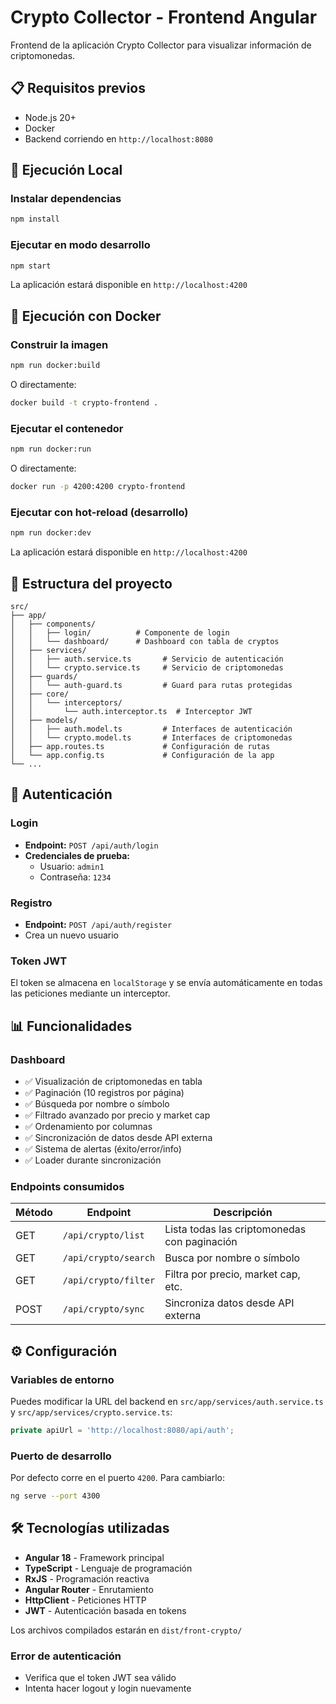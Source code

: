 # Crypto Collector - Frontend Angular

Frontend de la aplicación Crypto Collector para visualizar información de criptomonedas.

## 📋 Requisitos previos

- Node.js 20+ 
- Docker 
- Backend corriendo en `http://localhost:8080`

## 🚀 Ejecución Local

### Instalar dependencias
```bash
npm install
```

### Ejecutar en modo desarrollo
```bash
npm start
```

La aplicación estará disponible en `http://localhost:4200`

## 🐳 Ejecución con Docker

### Construir la imagen
```bash
npm run docker:build
```

O directamente:
```bash
docker build -t crypto-frontend .
```

### Ejecutar el contenedor
```bash
npm run docker:run
```

O directamente:
```bash
docker run -p 4200:4200 crypto-frontend
```

### Ejecutar con hot-reload (desarrollo)
```bash
npm run docker:dev
```

La aplicación estará disponible en `http://localhost:4200`

## 📁 Estructura del proyecto

```
src/
├── app/
│   ├── components/
│   │   ├── login/          # Componente de login
│   │   └── dashboard/      # Dashboard con tabla de cryptos
│   ├── services/
│   │   ├── auth.service.ts       # Servicio de autenticación
│   │   └── crypto.service.ts     # Servicio de criptomonedas
│   ├── guards/
│   │   └── auth-guard.ts         # Guard para rutas protegidas
│   ├── core/
│   │   └── interceptors/
│   │       └── auth.interceptor.ts  # Interceptor JWT
│   ├── models/
│   │   ├── auth.model.ts         # Interfaces de autenticación
│   │   └── crypto.model.ts       # Interfaces de criptomonedas
│   ├── app.routes.ts             # Configuración de rutas
│   └── app.config.ts             # Configuración de la app
└── ...
```

## 🔐 Autenticación

### Login
- **Endpoint:** `POST /api/auth/login`
- **Credenciales de prueba:**
  - Usuario: `admin1`
  - Contraseña: `1234`

### Registro
- **Endpoint:** `POST /api/auth/register`
- Crea un nuevo usuario

### Token JWT
El token se almacena en `localStorage` y se envía automáticamente en todas las peticiones mediante un interceptor.

## 📊 Funcionalidades

### Dashboard
- ✅ Visualización de criptomonedas en tabla
- ✅ Paginación (10 registros por página)
- ✅ Búsqueda por nombre o símbolo
- ✅ Filtrado avanzado por precio y market cap
- ✅ Ordenamiento por columnas
- ✅ Sincronización de datos desde API externa
- ✅ Sistema de alertas (éxito/error/info)
- ✅ Loader durante sincronización

### Endpoints consumidos

| Método | Endpoint | Descripción |
|--------|----------|-------------|
| GET | `/api/crypto/list` | Lista todas las criptomonedas con paginación |
| GET | `/api/crypto/search` | Busca por nombre o símbolo |
| GET | `/api/crypto/filter` | Filtra por precio, market cap, etc. |
| POST | `/api/crypto/sync` | Sincroniza datos desde API externa |

## ⚙️ Configuración

### Variables de entorno
Puedes modificar la URL del backend en `src/app/services/auth.service.ts` y `src/app/services/crypto.service.ts`:

```typescript
private apiUrl = 'http://localhost:8080/api/auth';
```

### Puerto de desarrollo
Por defecto corre en el puerto `4200`. Para cambiarlo:

```bash
ng serve --port 4300
```

## 🛠️ Tecnologías utilizadas

- **Angular 18** - Framework principal
- **TypeScript** - Lenguaje de programación
- **RxJS** - Programación reactiva
- **Angular Router** - Enrutamiento
- **HttpClient** - Peticiones HTTP
- **JWT** - Autenticación basada en tokens



Los archivos compilados estarán en `dist/front-crypto/`


### Error de autenticación
- Verifica que el token JWT sea válido
- Intenta hacer logout y login nuevamente

